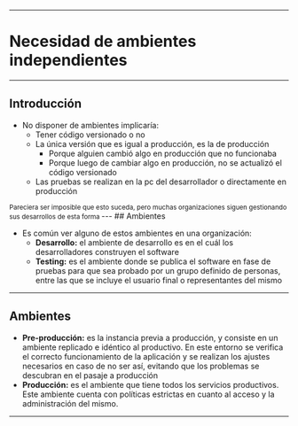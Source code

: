 ***
# Necesidad de ambientes independientes
---
## Introducción

* No disponer de ambientes implicaría:
  * Tener código versionado o no
  * La única versión que es igual a producción, es la de producción
      * Porque alguien cambió algo en producción que no funcionaba
      * Porque luego de cambiar algo en producción, no se actualizó el código
        versionado
  * Las pruebas se realizan en la pc del desarrollador o directamente en
    producción

<small class="fragment">
Pareciera ser imposible que esto suceda, pero muchas organizaciones siguen
gestionando sus desarrollos de esta forma
</small>
---
## Ambientes

* Es común ver alguno de estos ambientes en una organización:
  * **Desarrollo:** el ambiente de desarrollo es en el cuál los desarrolladores
    construyen el software
  * **Testing:** es el ambiente donde se publica el software en fase de pruebas
    para que sea probado por un grupo definido de personas, entre las que
    se incluye el usuario final o representantes del mismo
---
## Ambientes
  * **Pre-producción:** es la instancia previa a producción, y consiste en un
    ambiente replicado e idéntico al productivo. En este entorno se verifica
    el correcto funcionamiento de la aplicación y se realizan los ajustes necesarios
    en caso de no ser así, evitando que los problemas se descubran en el pasaje
    a producción
  * **Producción:** es el ambiente que tiene todos los servicios productivos.
    Este ambiente cuenta con políticas estrictas en cuanto al acceso y la
    administración del mismo.
***

